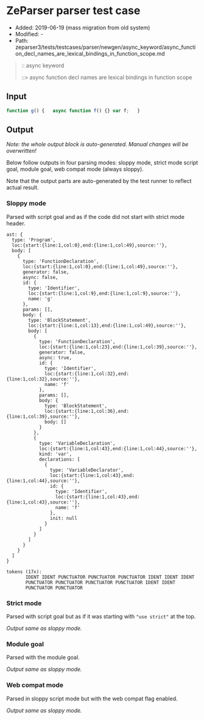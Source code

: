 # ZeParser parser test case

- Added: 2019-06-19 (mass migration from old system)
- Modified: -
- Path: zeparser3/tests/testcases/parser/newgen/async_keyword/async_function_decl_names_are_lexical_bindings_in_function_scope.md

> :: async keyword
>
> ::> async function decl names are lexical bindings in function scope

## Input

`````js
function g() {   async function f() {} var f;   }
`````

## Output

_Note: the whole output block is auto-generated. Manual changes will be overwritten!_

Below follow outputs in four parsing modes: sloppy mode, strict mode script goal, module goal, web compat mode (always sloppy).

Note that the output parts are auto-generated by the test runner to reflect actual result.

### Sloppy mode

Parsed with script goal and as if the code did not start with strict mode header.

`````
ast: {
  type: 'Program',
  loc:{start:{line:1,col:0},end:{line:1,col:49},source:''},
  body: [
    {
      type: 'FunctionDeclaration',
      loc:{start:{line:1,col:0},end:{line:1,col:49},source:''},
      generator: false,
      async: false,
      id: {
        type: 'Identifier',
        loc:{start:{line:1,col:9},end:{line:1,col:9},source:''},
        name: 'g'
      },
      params: [],
      body: {
        type: 'BlockStatement',
        loc:{start:{line:1,col:13},end:{line:1,col:49},source:''},
        body: [
          {
            type: 'FunctionDeclaration',
            loc:{start:{line:1,col:23},end:{line:1,col:39},source:''},
            generator: false,
            async: true,
            id: {
              type: 'Identifier',
              loc:{start:{line:1,col:32},end:{line:1,col:32},source:''},
              name: 'f'
            },
            params: [],
            body: {
              type: 'BlockStatement',
              loc:{start:{line:1,col:36},end:{line:1,col:39},source:''},
              body: []
            }
          },
          {
            type: 'VariableDeclaration',
            loc:{start:{line:1,col:43},end:{line:1,col:44},source:''},
            kind: 'var',
            declarations: [
              {
                type: 'VariableDeclarator',
                loc:{start:{line:1,col:43},end:{line:1,col:44},source:''},
                id: {
                  type: 'Identifier',
                  loc:{start:{line:1,col:43},end:{line:1,col:43},source:''},
                  name: 'f'
                },
                init: null
              }
            ]
          }
        ]
      }
    }
  ]
}

tokens (17x):
       IDENT IDENT PUNCTUATOR PUNCTUATOR PUNCTUATOR IDENT IDENT IDENT
       PUNCTUATOR PUNCTUATOR PUNCTUATOR PUNCTUATOR IDENT IDENT
       PUNCTUATOR PUNCTUATOR
`````

### Strict mode

Parsed with script goal but as if it was starting with `"use strict"` at the top.

_Output same as sloppy mode._

### Module goal

Parsed with the module goal.

_Output same as sloppy mode._

### Web compat mode

Parsed in sloppy script mode but with the web compat flag enabled.

_Output same as sloppy mode._
